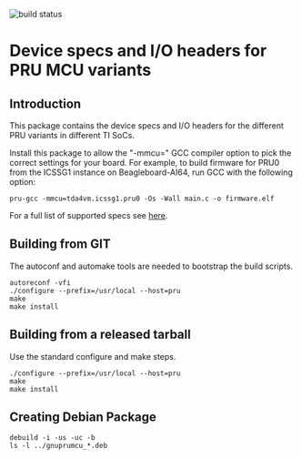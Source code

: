 ![build status](https://git.beagleboard.org/beagleboard/gnuprumcu/badges/master/pipeline.svg)

# Device specs and I/O headers for PRU MCU variants

## Introduction
This package contains the device specs and I/O headers for the different PRU variants in different TI SoCs.

Install this package to allow the "-mmcu=" GCC compiler option to pick the correct settings for your board. For example, to build firmware for PRU0 from the ICSSG1 instance on Beagleboard-AI64, run GCC with the following option:

	pru-gcc -mmcu=tda4vm.icssg1.pru0 -Os -Wall main.c -o firmware.elf

For a full list of supported specs see [here](./MCU-LIST.md).

## Building from GIT
The autoconf and automake tools are needed to bootstrap the build scripts.

	autoreconf -vfi
	./configure --prefix=/usr/local --host=pru
	make
	make install

## Building from a released tarball
Use the standard configure and make steps.

	./configure --prefix=/usr/local --host=pru
	make
	make install

## Creating Debian Package

	debuild -i -us -uc -b
	ls -l ../gnuprumcu_*.deb
